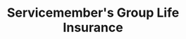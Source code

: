 ---
title: "Servicemember's Group Life Insurance"
headline: "Need text here"
tags: 
  - "insurance"
lifeEvents: 
  - "bereavement"
source:
  name: "Department of Defense"
  link: "#"

summary: "Survivors of service members may qualify for low-cost group life insurance."

# eligibility
was_veteran: true
not_discharged_dishonorably: true
relationship: ["spouse", "child", "parent"]
age_in_years: 18

---